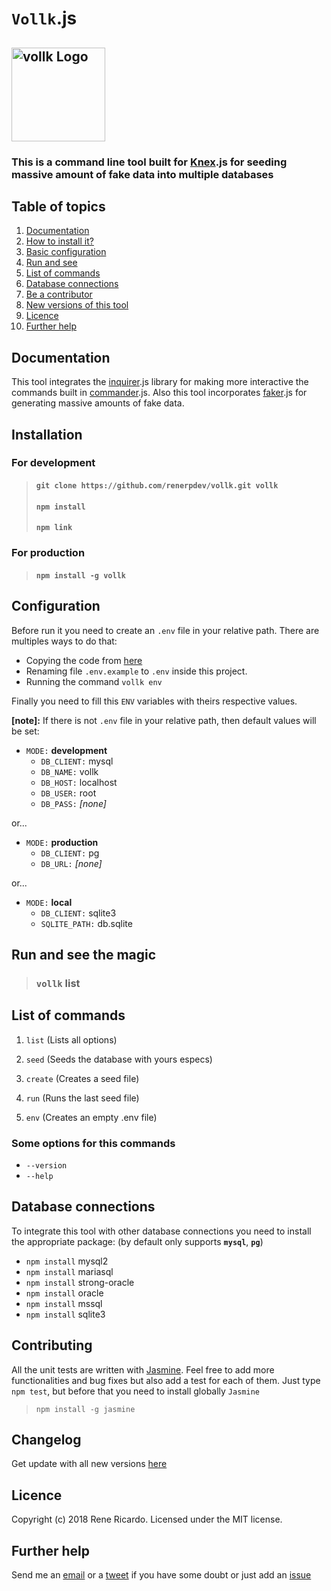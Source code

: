 # `Vollk`.js

## <img align="center" alt="vollk Logo" src="assets/logo.svg" height=150 title="vollk.js"/>

### This is a command line tool built for [Knex](http://knexjs.org).js for seeding massive amount of fake data into multiple databases

## Table of topics
1. [Documentation](#documentation)
2. [How to install it?](#installation)
3. [Basic configuration](#configuration)
4. [Run and see](#run_and_see_the_magic)
5. [List of commands](#list_of_commands)
6. [Database connections](#database_connections)
6. [Be a contributor](#contributing)
6. [New versions of this tool](#changelog)
6. [Licence](#licence)
6. [Further help](#further_help)

## Documentation

This tool integrates the [inquirer](https://www.npmjs.com/package/inquirer).js library for making more interactive the commands built in [commander](https://www.npmjs.com/package/commander).js. Also this tool incorporates [faker](https://www.npmjs.com/package/faker).js for generating massive amounts of fake data.

## Installation

### For development

> #### `git clone https://github.com/renerpdev/vollk.git vollk`
> #### `npm install`
> #### `npm link`

### For production

> #### `npm install -g vollk`

## Configuration

Before run it you need to create an `.env` file in your relative path. There are multiples ways to do that:

* Copying the code from [here](.env.example)
* Renaming file `.env.example` to `.env` inside this project.
* Running the command `vollk env`

Finally you need to fill this `ENV` variables with theirs respective values.

**[note]:** If there is not `.env` file in your relative path, then default values will be set:

+ `MODE:` **development**
    - `DB_CLIENT:` mysql 
    - `DB_NAME:` vollk 
    - `DB_HOST:` localhost 
    - `DB_USER:` root 
    - `DB_PASS:` _[none]_ 

or...

+ `MODE:` **production**
    - `DB_CLIENT:` pg 
    - `DB_URL:` _[none]_ 
    
or...

+ `MODE:` **local**
    - `DB_CLIENT:` sqlite3
    - `SQLITE_PATH:` db.sqlite 

## Run and see the magic

> ### `vollk` list

## List of commands

1. `list` (Lists all options)

2. `seed` (Seeds the database with yours especs)

3. `create` (Creates a seed file)

4. `run` (Runs the last seed file)

4. `env` (Creates an empty .env file)

### Some options for this commands

* `--version`
* `--help`

## Database connections

To integrate this tool with other database connections you need to install the appropriate package: (by default only supports **`mysql`**, **`pg`**)

* `npm install` mysql2
* `npm install` mariasql
* `npm install` strong-oracle
* `npm install` oracle
* `npm install` mssql
* `npm install` sqlite3

## Contributing

All the unit tests are written with [Jasmine](https://www.npmjs.com/package/jasmine). Feel free to add more functionalities and bug fixes but also add a test for each of them. Just type `npm test`, but before that you need to install globally `Jasmine`

> `npm install -g jasmine`

## Changelog

Get update with all new versions [here](https://github.com/renerpdev/vollk/releases)

## Licence
Copyright (c) 2018 Rene Ricardo. Licensed under the MIT license.

## Further help

Send me an [email](mailto:renerp2016@gmail.com) or a [tweet](https://twitter.com/2rhop_official) if you have some doubt or just add an [issue](https://github.com/2rhop/vollk/issues)